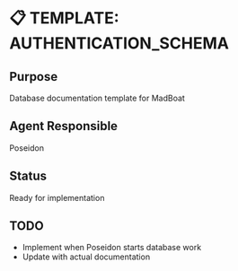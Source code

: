 # 📋 TEMPLATE: AUTHENTICATION_SCHEMA

## Purpose
Database documentation template for MadBoat

## Agent Responsible  
Poseidon

## Status
Ready for implementation

## TODO
- Implement when Poseidon starts database work
- Update with actual documentation

